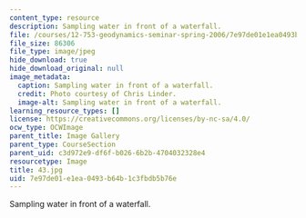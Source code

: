 ```yaml
---
content_type: resource
description: Sampling water in front of a waterfall.
file: /courses/12-753-geodynamics-seminar-spring-2006/7e97de01e1ea0493b64b1c3fbdb5b76e_43.jpg
file_size: 86306
file_type: image/jpeg
hide_download: true
hide_download_original: null
image_metadata:
  caption: Sampling water in front of a waterfall.
  credit: Photo courtesy of Chris Linder.
  image-alt: Sampling water in front of a waterfall.
learning_resource_types: []
license: https://creativecommons.org/licenses/by-nc-sa/4.0/
ocw_type: OCWImage
parent_title: Image Gallery
parent_type: CourseSection
parent_uid: c3d972e9-df6f-b026-6b2b-4704032328e4
resourcetype: Image
title: 43.jpg
uid: 7e97de01-e1ea-0493-b64b-1c3fbdb5b76e
---
```

Sampling water in front of a waterfall.